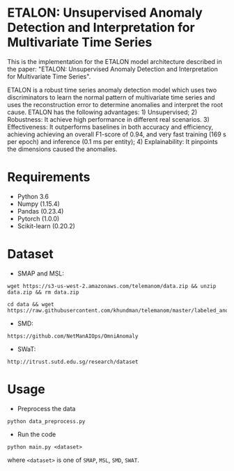 # ETALON: Unsupervised Anomaly Detection and Interpretation for Multivariate Time Series
This is the implementation for the ETALON model architecture described in the paper: "ETALON: Unsupervised Anomaly Detection and Interpretation for Multivariate Time Series".

ETALON is a robust time series anomaly detection model which uses two discriminators to learn the normal pattern of multivariate time series and uses the reconstruction error to determine anomalies and interpret the root cause. ETALON has the following advantages: 1) Unsupervised; 2) Robustness: It achieve high performance in different real scenarios. 3) Effectiveness: It outperforms baselines in both accuracy and efficiency, achieving achieving an overall F1-score of 0.94, and very fast training (169 s per epoch) and inference (0.1 ms per entity); 4) Explainability: It pinpoints the dimensions caused the anomalies.

# Requirements

* Python 3.6
* Numpy (1.15.4)
* Pandas (0.23.4)
* Pytorch (1.0.0)
* Scikit-learn (0.20.2)

# Dataset

* SMAP and MSL:

```
wget https://s3-us-west-2.amazonaws.com/telemanom/data.zip && unzip data.zip && rm data.zip

cd data && wget https://raw.githubusercontent.com/khundman/telemanom/master/labeled_anomalies.csv
```

* SMD:

```
https://github.com/NetManAIOps/OmniAnomaly
```

* SWaT:

```
http://itrust.sutd.edu.sg/research/dataset
```

# Usage 

* Preprocess the data

```
python data_preprocess.py
```

* Run the code

```
python main.py <dataset>
```

where `<dataset>` is one of `SMAP`, `MSL`, `SMD`, `SWAT`.
